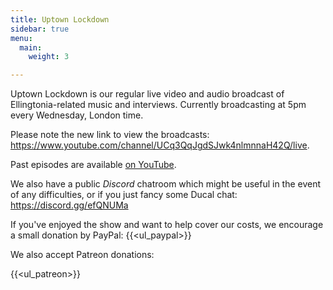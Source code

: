 ```yaml
---
title: Uptown Lockdown
sidebar: true
menu:
  main:
    weight: 3

---
```


Uptown Lockdown is our regular live video and audio broadcast of Ellingtonia-related music and interviews. Currently broadcasting at 5pm every Wednesday, London time.

Please note the new link to view the broadcasts: https://www.youtube.com/channel/UCq3QqJgdSJwk4nlmnnaH42Q/live.

Past episodes are available [on YouTube](https://www.youtube.com/channel/UCq3QqJgdSJwk4nlmnnaH42Q/).

We also have a public _Discord_ chatroom which might be useful in the event of any difficulties, or if you just fancy some Ducal chat: https://discord.gg/efQNUMa

If you've enjoyed the show and want to help cover our costs, we encourage a small donation by PayPal:
{{<ul_paypal>}}

We also accept Patreon donations:

{{<ul_patreon>}}
